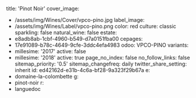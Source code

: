 title: 'Pinot Noir'
cover_image:
  - /assets/img/Wines/Cover/vpco-pino.jpg
label_image:
  - /assets/img/Wines/Label/vpco-pino.png
color: red
culture: classic
sparkling: false
natural_wine: false
estate:
  - e8adb8ab-1cbf-4960-b549-d7a0151fba00
cepages:
  - 17e91089-b78c-4649-9cfe-3ddc4efa4983
odoo: VPCO-PINO
variants:
  -
    millesime: '2017'
    active: false
  -
    millesime: '2018'
    active: true
page_no_index: false
no_follow_links: false
sitemap_priority: '0.5'
sitemap_changefreq: daily
twitter_share_setting: inherit
id: ed42162d-e31b-4c6a-bf28-9a323f29b67a
e:
  - domaine-la-colombette
g:
  - pinot-noir
r:
  - languedoc
